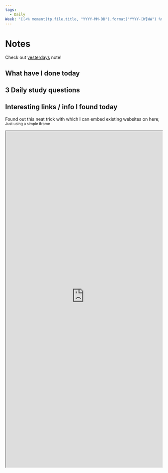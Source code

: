 ```yaml
---
tags:
  - Daily
Week: '[[<% moment(tp.file.title, "YYYY-MM-DD").format("YYYY-[W]WW") %>]]'
---
```

# Notes
Check out [yesterdays](<% tp.date.yesterday() %>) note!
## What have I done today

## 3 Daily study questions

## Interesting links / info I found today
Found out this neat trick with which I can embed existing websites on here;
<sub>Just using a simple iframe</sub>
<iframe src="https://portfolio-marcin.netlify.app" width="100%" height="1080px"></iframe>